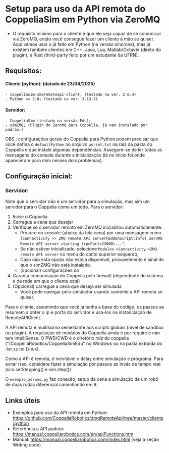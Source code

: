 # Setup para uso da API remota do CoppeliaSim em Python via ZeroMQ

- O requisito mínimo para o cliente é que ele seja capaz de se comunicar via ZeroMQ, então você consegue fazer um cliente à mão se quiser. Aqui vamos usar o já feito em Python (na versão síncrona), mas já existem também clientes em C++, Java, Lua, Matlab/Octavte (direto do plugin), e Rust (third-party feito por um estudante da UFRN).

## Requisitos:

#### Cliente (python): (datado de 23/04/2025)
    - coppeliasim-zmqremoteapi-client; (testado na ver. 2.0.4)
    - Python >= 3.8; (testado na ver. 3.13.3)

#### Servidor:
    - CoppeliaSim (testado na versão Edu);
    - simZMQ; (Plugin do ZeroMQ para Coppelia, já vem instalado por padrão.)

OBS.: configurações gerais do Coppelia para Python podem precisar que você defina o `defaultPython` no arquivo `usrset.txt` na raíz da pasta do Coppelia e que instale algumas dependências. Assegure-se de ler todas as mensagens do console durante a inicialização (lá no início foi onde apareceram para mim nesses dois problemas).
## Configuração inicial:

### Servidor:

Note que o servidor não é um servidor para a simulação, mas sim um servidor para o Coppelia como um todo. Para o servidor:

1. Inicie o Coppelia
1. Carregue a cena que desejar
1. Verifique se o servidor remoto em ZeroMQ inicializou automaticamente:
    - Procure no console (abaixo da tela cena) por uma mensagem como `[Connectivity >> ZMQ remote API server@addOnScript:info] ZeroMQ Remote API server starting (rpcPort=23000)..."`;
    - Se não estiver inicializado, selecione `Modules->Connectivity->ZMQ remote API server` no menu do canto superior esquerdo;
    - Caso não esta opção não esteja disponível, provavelmente é sinal de que o simZMQ não está instalado.
    - (opcional) configurações do 
1. Garanta comunicação do Coppelia pelo firewall (dependente do sistema e da rede em que o cliente está)
1. (Opcional) carregue a cena que deseja ser simulada
    - Você pode navegar pelo simulador usando somente a API remota se quiser.


Para o cliente, assumindo que você já tenha a base do código, os passos se resumem a obter o ip e porta do servidor e usá-los na instanciação de RemoteAPIClient.

A API remota é muitíssimo semelhante aos scripts globais (nível de sandbox ou plugin). A requisição de módulos do Coppelia ainda é por require e não tem IntelliSense. O PWD/CWD é o diretório raíz do coppelia ("<path normal de arquivos>/CoppeliaRobotics/CoppeliaSimEdu" no Windows ou na pasta extraída do .tar.xz no Linux).

Como a API é remota, é inevitável o delay entre simulação e programa. Para evitar isso, considere fazer a simulação por passos ao invés de tempo real (sim.setStepping() e sim.step())

O `exemplo_zeromq.py` faz conexão, setup da cena e simulação de um robô de duas rodas diferencial caminhando em 8.

## Links úteis
- Exemplos para uso da API remota em Python: https://github.com/CoppeliaRobotics/zmqRemoteApi/tree/master/clients/python
- Referência a API padrão: https://manual.coppeliarobotics.com/en/apiFunctions.htm
- Manual: https://manual.coppeliarobotics.com/index.html (veja a seção Writing code)